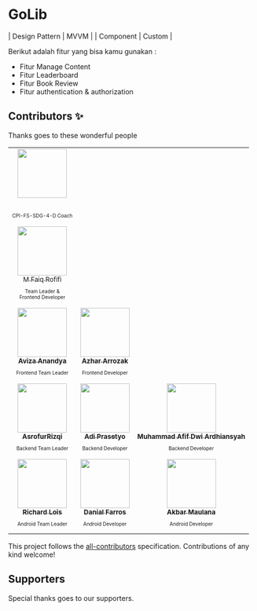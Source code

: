 # GoLib
| Design Pattern | MVVM |
| Component | Custom |

Berikut adalah fitur yang bisa kamu gunakan :
- Fitur Manage Content
- Fitur Leaderboard
- Fitur Book Review
- Fitur authentication & authorization

## Contributors ✨

Thanks goes to these wonderful people

<table>
  <tr>
    <td align="center"><a href="https://github.com/ahmadhafidh"><img src="https://avatars.githubusercontent.com/u/67939509?v=4" width="100px;" alt=""/><br /><sub><b></b></sub></a><br /><p style="font-size:10px">CPI-FS-SDG-4-D Coach</p></td>
  </tr>
  <tr>
    <td align="center"><a href="https://api.github.com/users/mfaiqrofifi"><img src="https://avatars.githubusercontent.com/u/67939509?v=4" width="100px;" alt=""/><br /><sub><b></b>M Faiq Rofifi</sub></a><br /><p style="font-size:10px">Team Leader & <br/> Frontend Developer</p></td>
  </tr>
  <tr>
    <td align="center"><a href="https://github.com/vizzaana"><img src="https://avatars.githubusercontent.com/u/138640357?v=4" width="100px;" alt=""/><br /><sub><b>Aviza Anandya</b></sub></a><br /><p style="font-size:10px">Frontend Team Leader</p></td>
    <td align="center"><a href="https://api.github.com/users/azhararrozak"><img src="https://avatars.githubusercontent.com/u/31308758?v=4" width="100px;" alt=""/><br /><sub><b>Azhar Arrozak</b></sub></a><br /><p style="font-size:10px">Frontend Developer</p></td>
  </tr>
  <tr>
    <td align="center"><a href="https://github.com/AsrofurRizqi"><img src="https://avatars.githubusercontent.com/u/57488230?v=4" width="100px;" alt=""/><br /><sub><b>AsrofurRizqi</b></sub></a><br /><p style="font-size:10px">Backend Team Leader</p></td>
    <td align="center"><a href="https://github.com/adiprrassetyo"><img src="https://avatars.githubusercontent.com/u/68819530?v=4" width="100px;" alt=""/><br /><sub><b>Adi Prasetyo</b></sub></a><br /><p style="font-size:10px">Backend Developer</p></td>
    <td align="center"><a href="https://github.com/AfifArdhiansyah"><img src="https://avatars.githubusercontent.com/u/87472849?v=4" width="100px;" alt=""/><br /><sub><b>Muhammad Afif Dwi Ardhiansyah</b></sub></a><br /><p style="font-size:10px">Backend Developer</p></td>
  </tr>
    <tr>
    <td align="center"><a href="https://github.com/richardlois8"><img src="https://avatars.githubusercontent.com/u/78334592?v=4" width="100px;" alt=""/><br /><sub><b>Richard Lois</b></sub></a><br /><p style="font-size:10px">Android Team Leader</p></td>
    <td align="center"><a href="https://github.com/danial921"><img src="https://avatars.githubusercontent.com/u/72653810?v=4" width="100px;" alt=""/><br /><sub><b>Danial Farros</b></sub></a><br /><p style="font-size:10px">Android Developer</p></td>
    <td align="center"><a href="https://github.com/AkbarM67"><img src="https://avatars.githubusercontent.com/u/99020608?v=4" width="100px;" alt=""/><br /><sub><b>Akbar Maulana</b></sub></a><br /><p style="font-size:10px">Android Developer</p></td>
  </tr>
</table>

<!-- markdownlint-restore -->
<!-- prettier-ignore-end -->

<!-- ALL-CONTRIBUTORS-LIST:END -->

This project follows the [all-contributors](https://github.com/all-contributors/all-contributors) specification. Contributions of any kind welcome!

## Supporters

Special thanks goes to our supporters.



